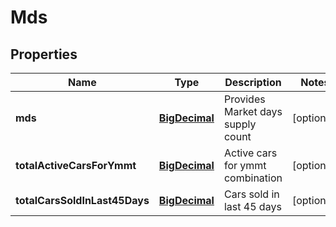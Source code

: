 
# Mds

## Properties
Name | Type | Description | Notes
------------ | ------------- | ------------- | -------------
**mds** | [**BigDecimal**](BigDecimal.md) | Provides Market days supply count |  [optional]
**totalActiveCarsForYmmt** | [**BigDecimal**](BigDecimal.md) | Active cars for ymmt combination |  [optional]
**totalCarsSoldInLast45Days** | [**BigDecimal**](BigDecimal.md) | Cars sold in last 45 days |  [optional]



